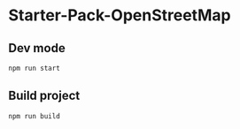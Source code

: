 # Starter-Pack-OpenStreetMap

## Dev mode

```bash
npm run start
```

## Build project

```bash
npm run build
```
